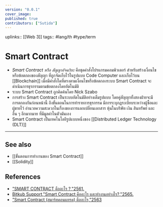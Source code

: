 ```yaml
---
version: "0.0.1"
cover_image:
published: true
contributors: ["Sutida"]
---
```

uplinks:: [[Web 3]]
tags:: #lang/th #type/term

# Smart Contract
- *Smart Contract หรือ สัญญาอัจฉริยะ* คือชุดคำสั่งโปรแกรมคอมพิวเตอร์ สำหรับสร้างเงื่อนไขหรือข้อตกลงของสัญญา ที่ถูกจัดเก็บไว้ในรูปแบบ Code Computer และเก็บไว้บน [[Blockchain]] เมื่อมีคำสั่งใดที่ตรงตามเงื่อนไขหรือข้อตกลงระบบ Smart Contract จะดำเนินการธุรกรรมตามข้อตกลงโดยอัตโนมัติ 
- ระบบ Smart Contract ถูกคิดค้นโดย Nick Szabo 
- การสร้าง Smart Contract เป็นระบบอัตโนมัติอย่างเต็มรูปแบบ โดยคู่สัญญาทั้งสองฝ่ายจะมีการตกลงกันก่อนหน้านี้ ถึงขั้นตอนในการทำรายการธุรกรรม มีการระบุกฎระเบียบระหว่างผู้ซื้อและผู้ขายไว้ อำนวยความสะดวกในเรื่องของการแลกเปลี่ยนเอกสาร หุ้นในบริษัท เงิน สินทรัพย์ และอื่น ๆ อีกมากมาย ที่มีมูลค่าในตัวมันเอง 
- Smart Contract เป็นเทคโนโลยีรูปแบบหนึ่งของ [[Distributed Ledger Technology (DLT)]] 
---
## See also
- [[ขั้นตอนการทำงานของ Smart Contract]]
- [[Solidity]]
## References
- ["SMART CONTRACT คืออะไร ?,"2561.](https://www.etda.or.th/th/Useful-Resource/knowledge-sharing/articles/index-article-other-p1/SMART-CONTRACT-%E0%B8%84%E0%B8%AD%E0%B8%AD%E0%B8%B0%E0%B9%84%E0%B8%A3.aspx?feed=590fb9ad-c550-4bc5-9a56-459ad4891d74)
- [Bitkub Support,"Smart Contract คืออะไร และทำงานอย่างไร?,"2565.](https://support.bitkub.com/hc/th/articles/360004414672-Smart-Contract-%E0%B8%84%E0%B8%B7%E0%B8%AD%E0%B8%AD%E0%B8%B0%E0%B9%84%E0%B8%A3-%E0%B9%81%E0%B8%A5%E0%B8%B0%E0%B8%97%E0%B8%B3%E0%B8%87%E0%B8%B2%E0%B8%99%E0%B8%AD%E0%B8%A2-%E0%B8%B2%E0%B8%87%E0%B9%84%E0%B8%A3-)
- ["Smart Contract (สมาร์ทคอนแทรค) คืออะไร,"2563](https://www.mdsiglobal.com/smart-contract/)
